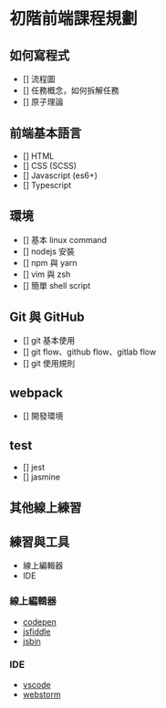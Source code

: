 # 初階前端課程規劃

## 如何寫程式

+ [] 流程圖
+ [] 任務概念，如何拆解任務
+ [] 原子理論

## 前端基本語言

+ [] HTML
+ [] CSS (SCSS)
+ [] Javascript (es6+)
+ [] Typescript

## 環境

+ [] 基本 linux command
+ [] nodejs 安裝
+ [] npm 與 yarn
+ [] vim 與 zsh
+ [] 簡單 shell script

## Git 與 GitHub

+ [] git 基本使用
+ [] git flow、github flow、gitlab flow
+ [] git 使用規則

## webpack

+ [] 開發環境

## test

+ [] jest
+ [] jasmine

## 其他線上練習



## 練習與工具

+ 線上編輯器
+ IDE

### 線上編輯器

+ [codepen](https://codepen.io/)
+ [jsfiddle](https://jsfiddle.net)
+ [jsbin](https://jsbin.com/?js,console,output)

### IDE

+ [vscode](https://code.visualstudio.com/)
+ [webstorm](https://www.jetbrains.com/webstorm/)

